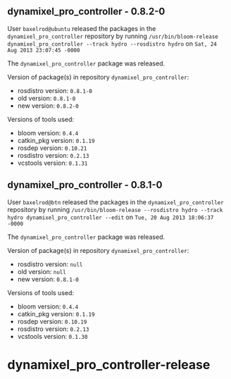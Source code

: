 ## dynamixel_pro_controller - 0.8.2-0

User `baxelrod@ubuntu` released the packages in the `dynamixel_pro_controller` repository by running `/usr/bin/bloom-release dynamixel_pro_controller --track hydro --rosdistro hydro` on `Sat, 24 Aug 2013 23:07:45 -0000`

The `dynamixel_pro_controller` package was released.

Version of package(s) in repository `dynamixel_pro_controller`:
- rosdistro version: `0.8.1-0`
- old version: `0.8.1-0`
- new version: `0.8.2-0`

Versions of tools used:
- bloom version: `0.4.4`
- catkin_pkg version: `0.1.19`
- rosdep version: `0.10.21`
- rosdistro version: `0.2.13`
- vcstools version: `0.1.31`


## dynamixel_pro_controller - 0.8.1-0

User `baxelrod@btn` released the packages in the `dynamixel_pro_controller` repository by running `/usr/bin/bloom-release --rosdistro hydro --track hydro dynamixel_pro_controller --edit` on `Tue, 20 Aug 2013 18:06:37 -0000`

The `dynamixel_pro_controller` package was released.

Version of package(s) in repository `dynamixel_pro_controller`:
- rosdistro version: `null`
- old version: `null`
- new version: `0.8.1-0`

Versions of tools used:
- bloom version: `0.4.4`
- catkin_pkg version: `0.1.19`
- rosdep version: `0.10.19`
- rosdistro version: `0.2.13`
- vcstools version: `0.1.30`


dynamixel_pro_controller-release
================================
